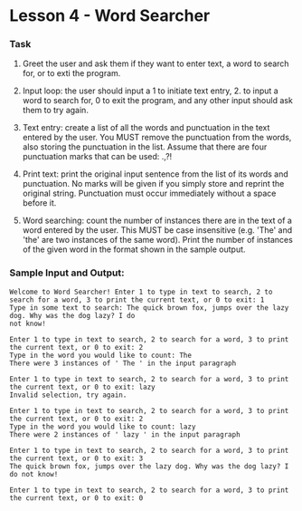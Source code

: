 # Lesson 4 - Word Searcher
### Task

1. Greet the user and ask them if they want to enter text, a word to search for, or to exti the program.  

2. Input loop: the user should input a 1 to initiate text entry, 2. to input a word to search for, 0 to exit the program, and any other input should ask them to try again.  

3. Text entry: create a list of all the words and punctuation in the text entered by the user. You MUST remove the punctuation from the words, also storing the punctuation in the list. Assume that there are four punctuation marks that can be used: .,?!  

4. Print text: print the original input sentence from the list of its words and punctuation. No marks will be given if you simply store and reprint the original string. Punctuation must occur immediately without a space before it.  

5. Word searching: count the number of instances there are in the text of a word entered by the user. This MUST be case insensitive (e.g. 'The' and 'the' are two instances of the same word). Print the number of instances of the given word in the format shown in the sample output.  


### Sample Input and Output:

~~~
Welcome to Word Searcher! Enter 1 to type in text to search, 2 to search for a word, 3 to print the current text, or 0 to exit: 1
Type in some text to search: The quick brown fox, jumps over the lazy dog. Why was the dog lazy? I do 
not know!

Enter 1 to type in text to search, 2 to search for a word, 3 to print the current text, or 0 to exit: 2
Type in the word you would like to count: The
There were 3 instances of ' The ' in the input paragraph

Enter 1 to type in text to search, 2 to search for a word, 3 to print the current text, or 0 to exit: lazy
Invalid selection, try again.

Enter 1 to type in text to search, 2 to search for a word, 3 to print the current text, or 0 to exit: 2
Type in the word you would like to count: lazy
There were 2 instances of ' lazy ' in the input paragraph

Enter 1 to type in text to search, 2 to search for a word, 3 to print the current text, or 0 to exit: 3
The quick brown fox, jumps over the lazy dog. Why was the dog lazy? I do not know!

Enter 1 to type in text to search, 2 to search for a word, 3 to print the current text, or 0 to exit: 0
~~~